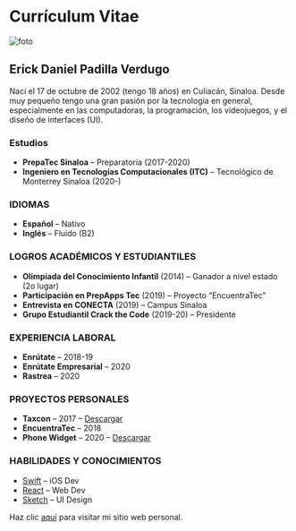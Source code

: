 # Currículum Vitae
![foto](https://erickdepavo.github.io/assets/erick.jpg)
## Erick Daniel Padilla Verdugo

Nací el 17 de octubre de 2002 (tengo 18 años) en Culiacán, Sinaloa. Desde muy pequeño tengo una gran pasión por la tecnología en general, especialmente en las computadoras, la programación, los videojuegos, y el diseño de interfaces (UI).

### Estudios
* **PrepaTec Sinaloa**
– Preparatoria (2017-2020) 
* **Ingeniero en Tecnologías Computacionales (ITC)**
– Tecnológico de Monterrey Sinaloa (2020-)

### IDIOMAS 
* **Español** – Nativo 
* **Inglés** – Fluido (B2) 

### LOGROS ACADÉMICOS Y ESTUDIANTILES 
* **Olimpiada del Conocimiento Infantil**
(2014) – Ganador a nivel estado (2o lugar) 
* **Participación en PrepApps Tec**
(2019) – Proyecto “EncuentraTec” 
* **Entrevista en CONECTA**
(2019) – Campus Sinaloa 
* **Grupo Estudiantil Crack the Code**
(2019-20) – Presidente

### EXPERIENCIA LABORAL
* **Enrútate** – 2018-19
* **Enrútate Empresarial** – 2020
* **Rastrea** – 2020

### PROYECTOS PERSONALES
* **Taxcon** – 2017 – [Descargar](https://apps.apple.com/us/app/taxcon/id1317537747)
* **EncuentraTec** – 2018
* **Phone Widget** – 2020 – [Descargar](https://apps.apple.com/us/app/phone-widget/id1537333783)

### HABILIDADES Y CONOCIMIENTOS
* [Swift](https://swift.org) – iOS Dev
* [React](https://reactjs.org) – Web Dev
* [Sketch](https://sketch.com) – UI Design

Haz clic [aquí](https://erickdepavo.github.io) para visitar mi sitio web personal.
